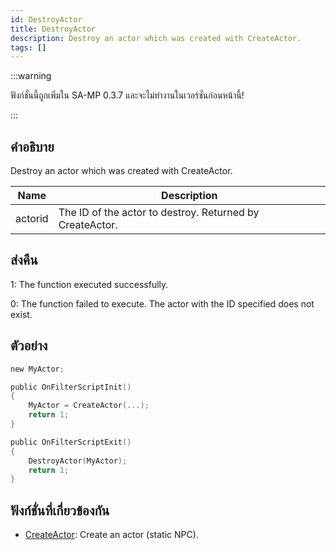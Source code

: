 ```yaml
---
id: DestroyActor
title: DestroyActor
description: Destroy an actor which was created with CreateActor.
tags: []
---
```


:::warning

ฟังก์ชั่นนี้ถูกเพิ่มใน SA-MP 0.3.7 และจะไม่ทำงานในเวอร์ชั่นก่อนหน้านี้!

:::

## คำอธิบาย

Destroy an actor which was created with CreateActor.

| Name    | Description                                              |
| ------- | -------------------------------------------------------- |
| actorid | The ID of the actor to destroy. Returned by CreateActor. |

## ส่งคืน

1: The function executed successfully.

0: The function failed to execute. The actor with the ID specified does not exist.

## ตัวอย่าง

```c
new MyActor;

public OnFilterScriptInit()
{
    MyActor = CreateActor(...);
    return 1;
}

public OnFilterScriptExit()
{
    DestroyActor(MyActor);
    return 1;
}
```

## ฟังก์ชั่นที่เกี่ยวข้องกัน

- [CreateActor](../../scripting/functions/CreateActor.md): Create an actor (static NPC).
